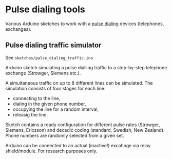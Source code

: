 # Pulse dialing tools

Various Arduino sketches to work with a [pulse dialing](https://en.wikipedia.org/wiki/Pulse_dialing) devices (telephones, exchanges).

## Pulse dialing traffic simulator
See `sketches/pulse_dialing_traffic.ino`

Arduino sketch simulating a pulse dialling traffic to a step-by-step telephone exchange (Strowger, Siemens etc.).

A simultaneous traffic on up to 8 different lines can be simulated. The simulation consists of four stages for each line:
- connecting to the line,
- dialing in the given phone number,
- occupying the line for a random interval,
- releasig the line.

Sketch contains a ready configuration for different pulse rates (Strowger, Siemens, Ericsson) and decadic coding (standard, Swedish, New Zealand). Phone numbers are randomly selected from a given set.

Arduino can be connected to an actual (inactive!) excahnge via relay shield/module. For research purposes only.